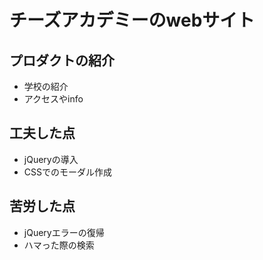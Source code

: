 # チーズアカデミーのwebサイト

## プロダクトの紹介
- 学校の紹介
- アクセスやinfo
## 工夫した点
- jQueryの導入
- CSSでのモーダル作成
## 苦労した点
- jQueryエラーの復帰
- ハマった際の検索